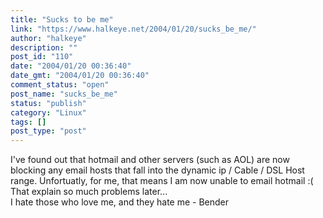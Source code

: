 ```yaml
---
title: "Sucks to be me"
link: "https://www.halkeye.net/2004/01/20/sucks_be_me/"
author: "halkeye"
description: ""
post_id: "110"
date: "2004/01/20 00:36:40"
date_gmt: "2004/01/20 00:36:40"
comment_status: "open"
post_name: "sucks_be_me"
status: "publish"
category: "Linux"
tags: []
post_type: "post"
---
```


I've found out that hotmail and other servers (such as AOL) are now blocking any email hosts that fall into the dynamic ip / Cable / DSL Host range. Unfortuatly, for me, that means I am now unable to email hotmail :( That explain so much problems later...   
I hate those who love me, and they hate me \- Bender